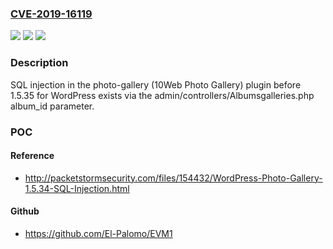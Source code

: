### [CVE-2019-16119](https://cve.mitre.org/cgi-bin/cvename.cgi?name=CVE-2019-16119)
![](https://img.shields.io/static/v1?label=Product&message=n%2Fa&color=blue)
![](https://img.shields.io/static/v1?label=Version&message=n%2Fa&color=blue)
![](https://img.shields.io/static/v1?label=Vulnerability&message=n%2Fa&color=brighgreen)

### Description

SQL injection in the photo-gallery (10Web Photo Gallery) plugin before 1.5.35 for WordPress exists via the admin/controllers/Albumsgalleries.php album_id parameter.

### POC

#### Reference
- http://packetstormsecurity.com/files/154432/WordPress-Photo-Gallery-1.5.34-SQL-Injection.html

#### Github
- https://github.com/El-Palomo/EVM1

